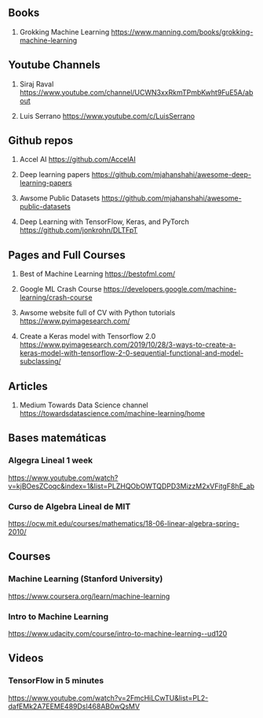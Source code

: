 
## Books
1. Grokking Machine Learning
https://www.manning.com/books/grokking-machine-learning

## Youtube Channels

1. Siraj Raval
https://www.youtube.com/channel/UCWN3xxRkmTPmbKwht9FuE5A/about

2. Luis Serrano
https://www.youtube.com/c/LuisSerrano

## Github repos
1. Accel AI 
https://github.com/AccelAI

2. Deep learning papers
https://github.com/mjahanshahi/awesome-deep-learning-papers

3. Awsome Public Datasets
https://github.com/mjahanshahi/awesome-public-datasets

4. Deep Learning with TensorFlow, Keras, and PyTorch
https://github.com/jonkrohn/DLTFpT

## Pages and Full Courses
1. Best of Machine Learning
https://bestofml.com/

2. Google ML Crash Course
https://developers.google.com/machine-learning/crash-course

3. Awsome website full of CV with Python tutorials
https://www.pyimagesearch.com/

4. Create a Keras model with Tensorflow 2.0
https://www.pyimagesearch.com/2019/10/28/3-ways-to-create-a-keras-model-with-tensorflow-2-0-sequential-functional-and-model-subclassing/

## Articles
1. Medium Towards Data Science channel
https://towardsdatascience.com/machine-learning/home

## Bases matemáticas

### Algegra Lineal 1 week
https://www.youtube.com/watch?v=kjBOesZCoqc&index=1&list=PLZHQObOWTQDPD3MizzM2xVFitgF8hE_ab

### Curso de Algebra Lineal de MIT
https://ocw.mit.edu/courses/mathematics/18-06-linear-algebra-spring-2010/

## Courses

### Machine Learning (Stanford University)
https://www.coursera.org/learn/machine-learning

### Intro to Machine Learning 
https://www.udacity.com/course/intro-to-machine-learning--ud120

## Videos

### TensorFlow in 5 minutes
https://www.youtube.com/watch?v=2FmcHiLCwTU&list=PL2-dafEMk2A7EEME489DsI468AB0wQsMV
